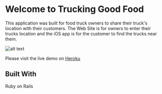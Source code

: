 # Welcome to Trucking Good Food 

This application was built for food truck owners to share their truck's location with their customers. 
The Web Site is for owners to enter their trucks location and the iOS app is for the customer to find the trucks near them. 

![alt text](https://i.imgur.com/4rzRY6I.png "Landing Page")

Please visit the live demo on [Heroku](https://peaceful-island-61014.herokuapp.com/)

## Built With

Ruby on Rails
